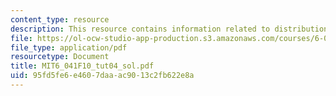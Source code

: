 ```yaml
---
content_type: resource
description: This resource contains information related to distribution.
file: https://ol-ocw-studio-app-production.s3.amazonaws.com/courses/6-041-probabilistic-systems-analysis-and-applied-probability-fall-2010/95fd5fe6e4607daaac9013c2fb622e8a_MIT6_041F10_tut04_sol.pdf
file_type: application/pdf
resourcetype: Document
title: MIT6_041F10_tut04_sol.pdf
uid: 95fd5fe6-e460-7daa-ac90-13c2fb622e8a
---
```

